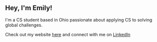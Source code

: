 ## Hey, I'm Emily!


I'm a CS student based in Ohio passionate about applying CS to solving global challenges.

Check out my website [here](https://emily202777.github.io/main-site/) and connect with me on [LinkedIn](https://www.linkedin.com/in/emily-ahmad-26345a309/)
